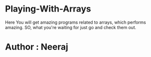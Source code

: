# Playing-With-Arrays
Here You will get amazing programs related to arrays, which performs amazing. SO, what you're waiting for just go and check them out.<br>
# Author : Neeraj
